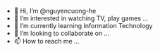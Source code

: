 - 👋 Hi, I’m @nguyencuong-he
- 👀 I’m interested in watching TV, play games ...
- 🌱 I’m currently learning Information Technology
- 💞️ I’m looking to collaborate on ...
- 📫 How to reach me ...

<!---
nguyencuong-he/nguyencuong-he is a ✨ special ✨ repository because its `README.md` (this file) appears on your GitHub profile.
You can click the Preview link to take a look at your changes.
--->
